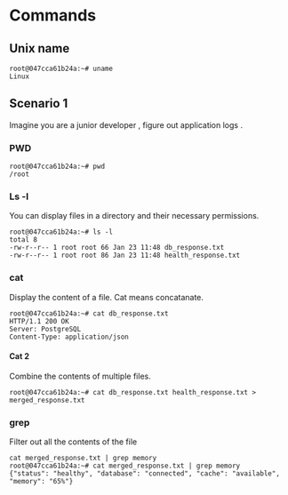 # Commands

## Unix name 

```
root@047cca61b24a:~# uname
Linux
```
## Scenario 1
Imagine you are a junior developer , figure out application logs . 
### PWD
```
root@047cca61b24a:~# pwd
/root
```
### Ls -l 
You can display files in a directory and their necessary permissions. 
```
root@047cca61b24a:~# ls -l 
total 8
-rw-r--r-- 1 root root 66 Jan 23 11:48 db_response.txt
-rw-r--r-- 1 root root 86 Jan 23 11:48 health_response.txt
```
### cat 
Display the content of a file. Cat means concatanate. 
```
root@047cca61b24a:~# cat db_response.txt 
HTTP/1.1 200 OK
Server: PostgreSQL
Content-Type: application/json
```
#### Cat 2 
Combine the contents of multiple files. 
```
root@047cca61b24a:~# cat db_response.txt health_response.txt > merged_response.txt
```
### grep 
Filter out all the contents of the file
```
cat merged_response.txt | grep memory
root@047cca61b24a:~# cat merged_response.txt | grep memory
{"status": "healthy", "database": "connected", "cache": "available", "memory": "65%"}
```

